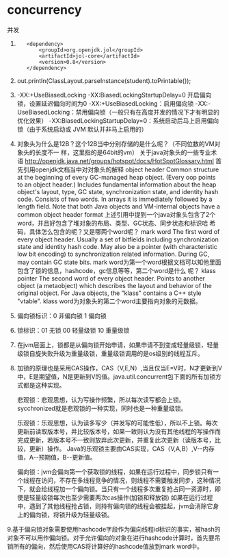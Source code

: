 # concurrency
并发

1.        <dependency>
              <groupId>org.openjdk.jol</groupId>
              <artifactId>jol-core</artifactId>
              <version>0.8</version>
          </dependency>
2.  out.println(ClassLayout.parseInstance(student).toPrintable());

3. -XX:+UseBiasedLocking -XX:BiasedLockingStartupDelay=0   开启偏向锁，设置延迟偏向时间为0
    -XX:+UseBiasedLocking：启用偏向锁
    -XX:-UseBiasedLocking：禁用偏向锁（一般只有在高度并发的情况下才有明显的优化效果）
    -XX:BiasedLockingStartupDelay=0：系统启动后马上启用偏向锁（由于系统启动或 JVM 默认并非马上启用的）

4.  对象头为什么是12B？这个12B当中分别存储的是什么呢？（不同位数的VM对象头的长度不一 样，这里指的是64bit的vm）
    关于java对象头的一些专业术语 http://openjdk.java.net/groups/hotspot/docs/HotSpotGlossary.html 
    首先引用openjdk文档当中对对象头的解释 
     object header 
    Common structure at the beginning of every GC-managed heap object. (Every oop points to an object header.) Includes fundamental information about the heap object's layout, type, GC state, synchronization state, and identity hash code. Consists of two words. In arrays it is immediately followed by a length field. Note that both Java objects and VM-internal objects have a common object header format 
    上述引用中提到一个java对象头包含了2个word，并且好包含了堆对象的布局、类型、GC状态、同步状态和标识哈 希码，具体怎么包含的呢？又是哪两个word呢？ 
     mark word 
    The first word of every object header. Usually a set of bitfields including synchronization state and identity hash code. May also be a pointer (with characteristic low bit encoding) to synchronization related information. During GC, may contain GC state bits. 
    mark word为第一个word根据文档可以知他里面包含了锁的信息，hashcode，gc信息等等，第二个word是什么 呢？
     klass pointer 
     The second word of every object header. Points to another object (a metaobject) which describes the layout and behavior of the original object. For Java objects, the "klass" contains a C++ style "vtable". 
     klass word为对象头的第二个word主要指向对象的元数据。


5. 偏向锁标识：0 非偏向锁   1 偏向锁
6. 锁标识：01 无锁     00 轻量级锁  10 重量级锁

7. 在jvm层面上，锁都是从偏向锁开始申请，如果申请不到变成轻量级锁，轻量级锁自旋失败升级为重量级锁，重量级锁调用的是os级别的线程互斥。

8. 加锁的原理也是采用CAS操作，CAS（V,E,N）,当且仅当E=V时，N才更新到V中，E是期望值，N是更新到V的值。java.util.concurrent包下面的所有加锁方式都是这种实现。

   悲观锁：悲观思想，认为写操作频繁，所以每次读写都会上锁。sycchronized就是悲观锁的一种实现，同时也是一种重量级锁。

   乐观锁：乐观思想，认为读多写少（并发写的可能性低），所以不上锁。每次更新前读取版本号，并比较版本号，如果一致则认为没有其他线程的写操作而完成更新，若版本号不一致则放弃此次更新，并重复此次更新（读版本号，比较，更新）操作。
   Java的乐观锁主要由CAS实现，CAS（V,A,B）,V--内存值，A--预期值，B--更新值。
   
   偏向锁：jvm会偏向第一个获取锁的线程，如果在运行过程中，同步锁只有一个线程在访问，不存在多线程竞争的情况，则线程不需要触发同步，这种情况下，就会给线程加一个偏向锁。当只有一个线程多次重复抢占同一资源时，即使是轻量级锁每次也至少需要两次cas操作(加锁和释放锁)
   如果在运行过程中，遇到了其他线程抢占锁，则持有偏向锁的线程会被挂起，jvm会消除它身上的偏向锁，将锁升级为轻量级锁。


9.基于偏向锁对象需要使用hashcode字段作为偏向线程id标识的事实，被hash的对象不可以用作偏向锁。对于允许偏向的对象在进行hashcode计算时，首先要吊销所有的偏向，然后使用CAS将计算好的hashcode值放到mark word中。

